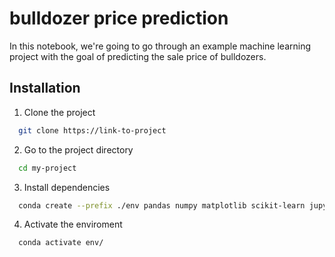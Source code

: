 # bulldozer price prediction

In this notebook, we're going to go through an example machine learning project with the goal of predicting the sale price of bulldozers.


## Installation




1. Clone the project

```bash
  git clone https://link-to-project
```

2. Go to the project directory

```bash
  cd my-project
```

3. Install dependencies

```bash
  conda create --prefix ./env pandas numpy matplotlib scikit-learn jupyter
```


4. Activate the enviroment

```bash
  conda activate env/
```
